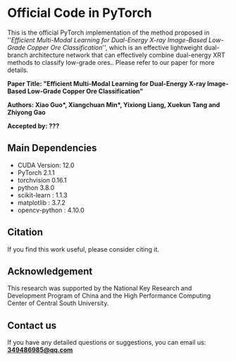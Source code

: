 # Official Code in PyTorch


This is the official PyTorch implementation of the method proposed in ''*Efficient Multi-Modal Learning for Dual-Energy X-ray Image-Based Low-Grade Copper Ore Classification*'', which is an effective lightweight dual-branch architecture network that can effectively combine dual-energy XRT methods to classify low-grade ores.. Please refer to our paper for more details.

**Paper Title: "Efficient Multi-Modal Learning for Dual-Energy X-ray Image-Based Low-Grade Copper Ore Classification"**

**Authors: Xiao Guo\*, Xiangchuan Min\*, Yixiong Liang, Xuekun Tang and Zhiyong Gao**

**Accepted by: ???**




## Main Dependencies
+ CUDA Version: 12.0
+ PyTorch 2.1.1
+ torchvision 0.16.1
+ python 3.8.0
+ scikit-learn : 1.1.3
+ matplotlib : 3.7.2
+ opencv-python : 4.10.0




## Citation
If you find this work useful, please consider citing it.

<!-- <pre><code>
@inproceedings{
  title	= Efficient Multi-Modal Learning for Dual-Energy X-ray Image-Based Low-Grade Copper Ore Classification},
  author = {Xiao Guo, Xiangchuan Min, Yixiong Liang, Xuekun Tang and Zhiyong Gao},
  booktitle	= {???},
  year	= {2025}
}
</code></pre> -->

## Acknowledgement

This research was supported by the National Key Research and Development Program of China and the High Performance Computing Center of Central South University.


## Contact us

If you have any detailed questions or suggestions, you can email us:
**349486985@qq.com** 

